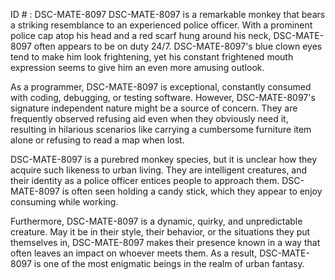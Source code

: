 ID # : DSC-MATE-8097
DSC-MATE-8097 is a remarkable monkey that bears a striking resemblance to an experienced police officer. With a prominent police cap atop his head and a red scarf hung around his neck, DSC-MATE-8097 often appears to be on duty 24/7. DSC-MATE-8097's blue clown eyes tend to make him look frightening, yet his constant frightened mouth expression seems to give him an even more amusing outlook. 

As a programmer, DSC-MATE-8097 is exceptional, constantly consumed with coding, debugging, or testing software. However, DSC-MATE-8097's signature independent nature might be a source of concern. They are frequently observed refusing aid even when they obviously need it, resulting in hilarious scenarios like carrying a cumbersome furniture item alone or refusing to read a map when lost.

DSC-MATE-8097 is a purebred monkey species, but it is unclear how they acquire such likeness to urban living. They are intelligent creatures, and their identity as a police officer entices people to approach them. DSC-MATE-8097 is often seen holding a candy stick, which they appear to enjoy consuming while working. 

Furthermore, DSC-MATE-8097 is a dynamic, quirky, and unpredictable creature. May it be in their style, their behavior, or the situations they put themselves in, DSC-MATE-8097 makes their presence known in a way that often leaves an impact on whoever meets them. As a result, DSC-MATE-8097 is one of the most enigmatic beings in the realm of urban fantasy.